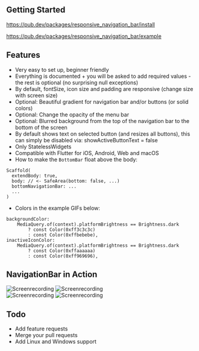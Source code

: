 ## Getting Started

https://pub.dev/packages/responsive_navigation_bar/install

https://pub.dev/packages/responsive_navigation_bar/example

## Features

* Very easy to set up, beginner friendly
* Everything is documented + you will be asked to add required values - the rest is optional (no surprising null exceptions)
* By default, fontSize, icon size and padding are responsive (change size with screen size)
* Optional: Beautiful gradient for navigation bar and/or buttons (or solid colors)
* Optional: Change the opacity of the menu bar
* Optional: Blurred background from the top of the navigation bar to the bottom of the screen
* By default shows text on selected button (and resizes all buttons), this can simply be disabled via: showActiveButtonText = false
* Only StatelessWidgets
* Compatible with Flutter for iOS, Android, Web and macOS
* How to make the `BottomBar` float above the body:
```
Scaffold(
  extendBody: true,
  body: // <- SafeArea(bottom: false, ...)
  bottomNavigationBar: ...
  ...
)
```

* Colors in the example GIFs below:
```
backgroundColor:
    MediaQuery.of(context).platformBrightness == Brightness.dark
        ? const Color(0xff3c3c3c)
        : const Color(0xffbebebe),
inactiveIconColor:
    MediaQuery.of(context).platformBrightness == Brightness.dark
        ? const Color(0xffaaaaaa)
        : const Color(0xff969696),
```


## NavigationBar in Action

![Screenrecording](https://raw.githubusercontent.com/nohli/navigation_bar/master/example/assets/darkmode-with-text.gif)
![Screenrecording](https://raw.githubusercontent.com/nohli/navigation_bar/master/example/assets/darkmode-without-text.gif)
\
![Screenrecording](https://raw.githubusercontent.com/nohli/navigation_bar/master/example/assets/lightmode-with-text.gif)
![Screenrecording](https://raw.githubusercontent.com/nohli/navigation_bar/master/example/assets/lightmode-without-text.gif)

## Todo

* Add feature requests
* Merge your pull requests
* Add Linux and Windows support